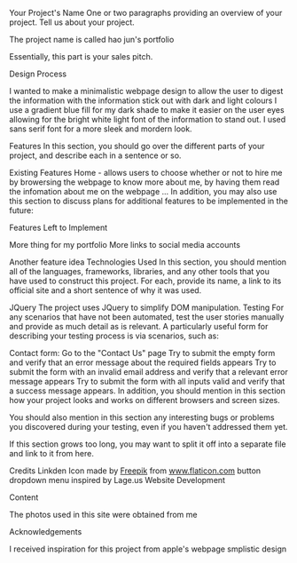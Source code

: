 Your Project's Name
One or two paragraphs providing an overview of your project. Tell us about your project.

The project name is called hao jun's portfolio

Essentially, this part is your sales pitch.

Design Process

I wanted to make a minimalistic webpage design to allow the user to digest the information with the information stick out with dark and light colours I use a gradient blue fill for my dark shade to make it easier on the user eyes allowing for the bright white light font of the information to stand out. I used sans serif font for a more sleek and mordern look.

Features
In this section, you should go over the different parts of your project, and describe each in a sentence or so.

Existing Features
Home - allows users to choose whether or not to hire me by browersing the webpage to know more about me, by having them read the infomation about me on the webpage
...
In addition, you may also use this section to discuss plans for additional features to be implemented in the future:

Features Left to Implement

More thing for my portfolio
More links to social media accounts

Another feature idea
Technologies Used
In this section, you should mention all of the languages, frameworks, libraries, and any other tools that you have used to construct this project. For each, provide its name, a link to its official site and a short sentence of why it was used.

JQuery
The project uses JQuery to simplify DOM manipulation.
Testing
For any scenarios that have not been automated, test the user stories manually and provide as much detail as is relevant. A particularly useful form for describing your testing process is via scenarios, such as:

Contact form:
Go to the "Contact Us" page
Try to submit the empty form and verify that an error message about the required fields appears
Try to submit the form with an invalid email address and verify that a relevant error message appears
Try to submit the form with all inputs valid and verify that a success message appears.
In addition, you should mention in this section how your project looks and works on different browsers and screen sizes.

You should also mention in this section any interesting bugs or problems you discovered during your testing, even if you haven't addressed them yet.

If this section grows too long, you may want to split it off into a separate file and link to it from here.

Credits
Linkden Icon made by <a href="https://www.flaticon.com/authors/freepik" title="Freepik">Freepik</a> from <a href="https://www.flaticon.com/" title="Flaticon"> www.flaticon.com</a>
button dropdown menu inspired by Lage.us Website Development 

Content

The photos used in this site were obtained from me

Acknowledgements

I received inspiration for this project from apple's webpage smplistic design
